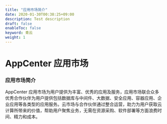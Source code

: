 ```yaml
---
title: "应用市场简介"
date: 2020-01-30T00:38:25+09:00
description: Test description
draft: false
enableToc: false
keyword: 青云
weight: 1
---
```


# AppCenter 应用市场

### 应用市场简介

AppCenter 应用市场为用户提供为丰富、优秀的应用及服务，应用市场联合众多优秀合作伙伴为用户提供包括数据库与中间件、大数据、安全应用、容器应用、企业应用等各类型的应用服务。云市场与合作伙伴通过整合运营，助力为用户获取云计算所带来的价值，帮助用户聚焦业务，无需在资源采购、软件部署等方面浪费时间、精力和成本。 
